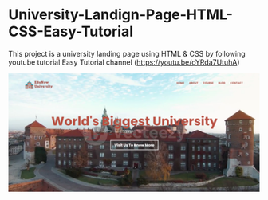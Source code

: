 # University-Landign-Page-HTML-CSS-Easy-Tutorial
This project is a university landing page using HTML &amp; CSS by following youtube tutorial Easy Tutorial channel (https://youtu.be/oYRda7UtuhA)

![alt text](./img/Screenshot%202023-07-19%20191823.png)
